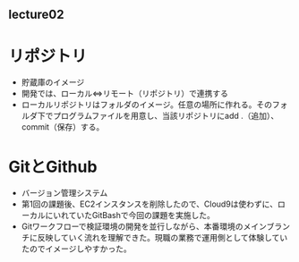## lecture02
# リポジトリ
- 貯蔵庫のイメージ
- 開発では、ローカル⇔リモート（リポジトリ）で連携する
- ローカルリポジトリはフォルダのイメージ。任意の場所に作れる。そのフォルダ下でプログラムファイルを用意し、当該リポジトリにadd .（追加）、commit（保存）する。
# GitとGithub
- バージョン管理システム
- 第1回の課題後、EC2インスタンスを削除したので、Cloud9は使わずに、ローカルにいれていたGitBashで今回の課題を実施した。
- Gitワークフローで検証環境の開発を並行しながら、本番環境のメインブランチに反映していく流れを理解できた。現職の業務で運用側として体験していたのでイメージしやすかった。